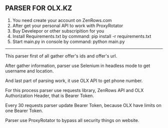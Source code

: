 PARSER FOR OLX.KZ
----------------------------------------------------------------------

1. You need create your account on ZenRows.com
2. After get your personal API to work with ProxyRotator
3. Buy Develepor or other subscripition for you
4. Install Requirements.txt by command: pip install -r requirements.txt
5. Start main.py in console by command: python main.py
   
-----------------------------------------------------------------------

This parser first of all gather offer's ids and offer's url.

After gather information, parser use Selenium in headless mode to get username and location. 

And last part of parsing work, it use OLX API to get phone number.

For this process parser use requests library, ZenRows API and OLX Authorization Header, that is Bearer Token.

Every 30 requests parser update Bearer Token, because OLX have limits on one Bearer Token. 

Parser use ProxyRotator to bypass all security things on website.

